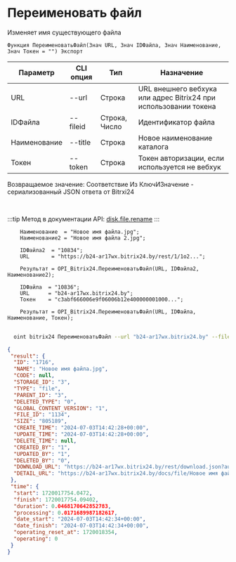 ﻿---
sidebar_position: 10
---

# Переименовать файл
 Изменяет имя существующего файла



`Функция ПереименоватьФайл(Знач URL, Знач IDФайла, Знач Наименование, Знач Токен = "") Экспорт`

  | Параметр | CLI опция | Тип | Назначение |
  |-|-|-|-|
  | URL | --url | Строка | URL внешнего вебхука или адрес Bitrix24 при использовании токена |
  | IDФайла | --fileid | Строка, Число | Идентификатор файла |
  | Наименование | --title | Строка | Новое наименование каталога |
  | Токен | --token | Строка | Токен авторизации, если используется не вебхук |

  
  Возвращаемое значение:   Соответствие Из КлючИЗначение - сериализованный JSON ответа от Bitrxi24

<br/>

:::tip
Метод в документации API: [disk.file.rename](https://dev.1c-bitrix.ru/rest_help/disk/file/disk_file_rename.php)
:::
<br/>


```bsl title="Пример кода"
    Наименование  = "Новое имя файла.jpg";
    Наименование2 = "Новое имя файла 2.jpg";

    IDФайла2  = "10834";
    URL       = "https://b24-ar17wx.bitrix24.by/rest/1/1o2...";

    Результат = OPI_Bitrix24.ПереименоватьФайл(URL, IDФайла2, Наименование2);

    IDФайла  = "10836";
    URL      = "b24-ar17wx.bitrix24.by";
    Токен    = "c3abf666006e9f06006b12e400000001000...";

    Результат = OPI_Bitrix24.ПереименоватьФайл(URL, IDФайла, Наименование, Токен);
```



```sh title="Пример команды CLI"
    
  oint bitrix24 ПереименоватьФайл --url "b24-ar17wx.bitrix24.by" --fileid "2484" --title %title% --token "56898d66006e9f06006b12e400000001000..."

```

```json title="Результат"
{
 "result": {
  "ID": "1716",
  "NAME": "Новое имя файла.jpg",
  "CODE": null,
  "STORAGE_ID": "3",
  "TYPE": "file",
  "PARENT_ID": "3",
  "DELETED_TYPE": "0",
  "GLOBAL_CONTENT_VERSION": "1",
  "FILE_ID": "1134",
  "SIZE": "805189",
  "CREATE_TIME": "2024-07-03T14:42:28+00:00",
  "UPDATE_TIME": "2024-07-03T14:42:28+00:00",
  "DELETE_TIME": null,
  "CREATED_BY": "1",
  "UPDATED_BY": "1",
  "DELETED_BY": "0",
  "DOWNLOAD_URL": "https://b24-ar17wx.bitrix24.by/rest/download.json?auth=fe708566006e9f06006b12e4000000010000076fcba303ea853529aed2cefade1444b3&token=disk%7CaWQ9MTcxNiZfPWh4MGZDaVNISklmakNDZ2VDQnBGQ25oaWhnUzRVaVNG%7CImRvd25sb2FkfGRpc2t8YVdROU1UY3hOaVpmUFdoNE1HWkRhVk5JU2tsbWFrTkRaMlZEUW5CR1EyNW9hV2huVXpSVmFWTkd8ZmU3MDg1NjYwMDZlOWYwNjAwNmIxMmU0MDAwMDAwMDEwMDAwMDc2ZmNiYTMwM2VhODUzNTI5YWVkMmNlZmFkZTE0NDRiMyI%3D.I5xOjqhubMfxDzA0AHzUE5AzgUeXOOmA4%2FsEKdiUSyQ%3D",
  "DETAIL_URL": "https://b24-ar17wx.bitrix24.by/docs/file/Новое имя файла.jpg"
 },
 "time": {
  "start": 1720017754.0472,
  "finish": 1720017754.09402,
  "duration": 0.0468170642852783,
  "processing": 0.0171689987182617,
  "date_start": "2024-07-03T14:42:34+00:00",
  "date_finish": "2024-07-03T14:42:34+00:00",
  "operating_reset_at": 1720018354,
  "operating": 0
 }
}
```
